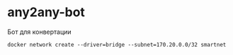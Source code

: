# any2any-bot
Бот для конвертации
```shell script
docker network create --driver=bridge --subnet=170.20.0.0/32 smartnet
```